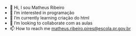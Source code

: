- 👋 Hi, I sou  Matheus Ribeiro
- 👀 I’m interested in  programação
- 🌱 I’m currently learning criação do html 
- 💞️ I’m looking to collaborate com as aulas 
- 📫 How to reach me  matheus.ribeiro.pires@escola.pr.gov.br

<!---
MatheusRibeiro0/MatheusRibeiro0 is a ✨ special ✨ repository because its `README.md` (this file) appears on your GitHub profile.
You can click the Preview link to take a look at your changes.
--->
